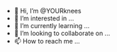 - 👋 Hi, I’m @YOURknees
- 👀 I’m interested in ...
- 🌱 I’m currently learning ...
- 💞️ I’m looking to collaborate on ...
- 📫 How to reach me ...

<!---
YOURknees/YOURknees is a ✨ special ✨ repository because its `README.md` (this file) appears on your GitHub profile.
You can click the Preview link to take a look at your changes.
--->
